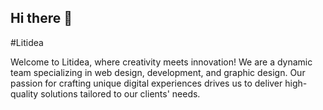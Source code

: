 ## Hi there 👋

#Litidea

Welcome to Litidea, where creativity meets innovation! We are a dynamic team specializing in web design, development, and graphic design. Our passion for crafting unique digital experiences drives us to deliver high-quality solutions tailored to our clients' needs.
